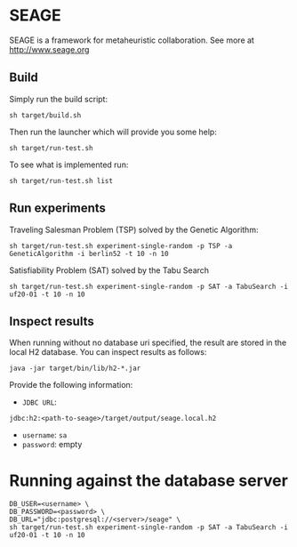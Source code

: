 # SEAGE

SEAGE is a framework for metaheuristic collaboration. See more at http://www.seage.org

## Build

Simply run the build script:
```
sh target/build.sh
```

Then run the launcher which will provide you some help:
```
sh target/run-test.sh
```

To see what is implemented run:
```
sh target/run-test.sh list
```

## Run experiments

Traveling Salesman Problem (TSP) solved by the Genetic Algorithm:
```
sh target/run-test.sh experiment-single-random -p TSP -a GeneticAlgorithm -i berlin52 -t 10 -n 10
```

Satisfiability Problem (SAT) solved by the Tabu Search
```
sh target/run-test.sh experiment-single-random -p SAT -a TabuSearch -i uf20-01 -t 10 -n 10
```
## Inspect results

When running without no database uri specified, the result are stored in the local H2 database. You can inspect results as follows:
```
java -jar target/bin/lib/h2-*.jar
```

Provide the following information:
- `JDBC URL`:
```
jdbc:h2:<path-to-seage>/target/output/seage.local.h2
```
- `username`: `sa`
- `password`: empty


# Running against the database server
```
DB_USER=<username> \
DB_PASSWORD=<password> \
DB_URL="jdbc:postgresql://<server>/seage" \
sh target/run-test.sh experiment-single-random -p SAT -a TabuSearch -i uf20-01 -t 10 -n 10
```
